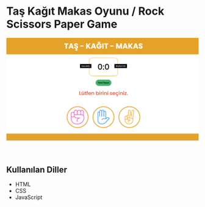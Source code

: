 # Taş Kağıt Makas Oyunu / Rock Scissors Paper Game

![rock-scissors-paper](https://github.com/ipekcdk/tas_kagit_makas/blob/main/images/rock-scisscors-paper.png)

</br>

## Kullanılan Diller

- HTML
- CSS
- JavaScript
